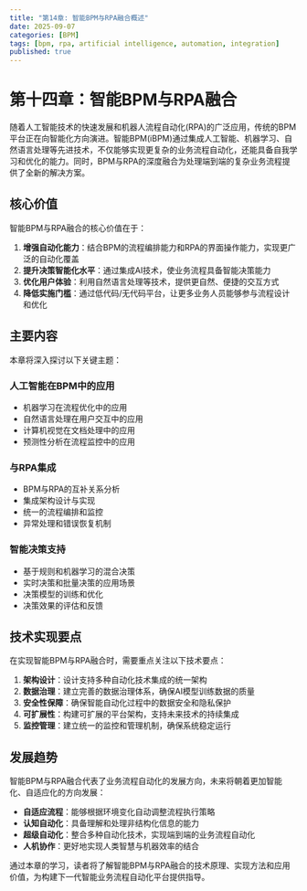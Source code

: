 ```yaml
---
title: "第14章: 智能BPM与RPA融合概述"
date: 2025-09-07
categories: [BPM]
tags: [bpm, rpa, artificial intelligence, automation, integration]
published: true
---
```

# 第十四章：智能BPM与RPA融合

随着人工智能技术的快速发展和机器人流程自动化(RPA)的广泛应用，传统的BPM平台正在向智能化方向演进。智能BPM(iBPM)通过集成人工智能、机器学习、自然语言处理等先进技术，不仅能够实现更复杂的业务流程自动化，还能具备自我学习和优化的能力。同时，BPM与RPA的深度融合为处理端到端的复杂业务流程提供了全新的解决方案。

## 核心价值

智能BPM与RPA融合的核心价值在于：

1. **增强自动化能力**：结合BPM的流程编排能力和RPA的界面操作能力，实现更广泛的自动化覆盖
2. **提升决策智能化水平**：通过集成AI技术，使业务流程具备智能决策能力
3. **优化用户体验**：利用自然语言处理等技术，提供更自然、便捷的交互方式
4. **降低实施门槛**：通过低代码/无代码平台，让更多业务人员能够参与流程设计和优化

## 主要内容

本章将深入探讨以下关键主题：

### 人工智能在BPM中的应用
- 机器学习在流程优化中的应用
- 自然语言处理在用户交互中的应用
- 计算机视觉在文档处理中的应用
- 预测性分析在流程监控中的应用

### 与RPA集成
- BPM与RPA的互补关系分析
- 集成架构设计与实现
- 统一的流程编排和监控
- 异常处理和错误恢复机制

### 智能决策支持
- 基于规则和机器学习的混合决策
- 实时决策和批量决策的应用场景
- 决策模型的训练和优化
- 决策效果的评估和反馈

## 技术实现要点

在实现智能BPM与RPA融合时，需要重点关注以下技术要点：

1. **架构设计**：设计支持多种自动化技术集成的统一架构
2. **数据治理**：建立完善的数据治理体系，确保AI模型训练数据的质量
3. **安全性保障**：确保智能自动化过程中的数据安全和隐私保护
4. **可扩展性**：构建可扩展的平台架构，支持未来技术的持续集成
5. **监控管理**：建立统一的监控和管理机制，确保系统稳定运行

## 发展趋势

智能BPM与RPA融合代表了业务流程自动化的发展方向，未来将朝着更加智能化、自适应化的方向发展：

- **自适应流程**：能够根据环境变化自动调整流程执行策略
- **认知自动化**：具备理解和处理非结构化信息的能力
- **超级自动化**：整合多种自动化技术，实现端到端的业务流程自动化
- **人机协作**：更好地实现人类智慧与机器效率的结合

通过本章的学习，读者将了解智能BPM与RPA融合的技术原理、实现方法和应用价值，为构建下一代智能业务流程自动化平台提供指导。